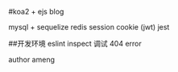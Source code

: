 #koa2 + ejs blog

mysql + sequelize
redis
session cookie (jwt)
jest

##开发环境
eslint
inspect 调试
404 error

author ameng

